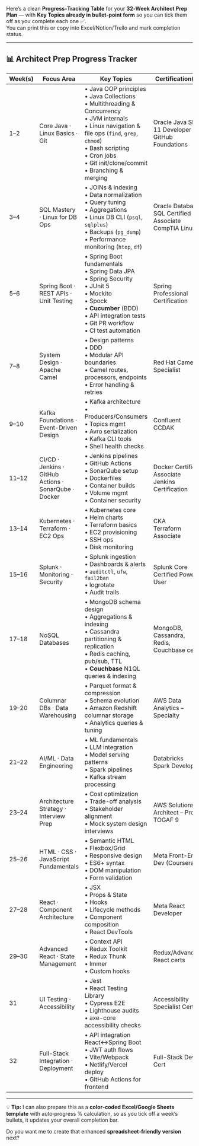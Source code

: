 Here’s a clean **Progress‑Tracking Table** for your **32‑Week Architect Prep Plan** — with **Key Topics already in bullet‑point form** so you can tick them off as you complete each one ✅.  
You can print this or copy into Excel/Notion/Trello and mark completion status.

---

## 📊 Architect Prep Progress Tracker

| Week(s) | Focus Area | Key Topics | Certification(s) | Progress |
|---------|------------|------------|------------------|----------|
| 1–2 | Core Java · Linux Basics · Git | • Java OOP principles<br>• Java Collections<br>• Multithreading & Concurrency<br>• JVM internals<br>• Linux navigation & file ops (`find`, `grep`, `chmod`)<br>• Bash scripting<br>• Cron jobs<br>• Git init/clone/commit<br>• Branching & merging | Oracle Java SE 11 Developer<br>GitHub Foundations | ☐ |
| 3–4 | SQL Mastery · Linux for DB Ops | • JOINs & indexing<br>• Data normalization<br>• Query tuning<br>• Aggregations<br>• Linux DB CLI (`psql`, `sqlplus`)<br>• Backups (`pg_dump`)<br>• Performance monitoring (`htop`, `df`) | Oracle Database SQL Certified Associate<br>CompTIA Linux+ | ☐ |
| 5–6 | Spring Boot · REST APIs · Unit Testing | • Spring Boot fundamentals<br>• Spring Data JPA<br>• Spring Security<br>• JUnit 5<br>• Mockito<br>• Spock<br>• **Cucumber** (BDD)<br>• API integration tests<br>• Git PR workflow<br>• CI test automation | Spring Professional Certification | ☐ |
| 7–8 | System Design · Apache Camel | • Design patterns<br>• DDD<br>• Modular API boundaries<br>• Camel routes, processors, endpoints<br>• Error handling & retries | Red Hat Camel Specialist | ☐ |
| 9–10 | Kafka Foundations · Event-Driven Design | • Kafka architecture<br>• Producers/Consumers<br>• Topics mgmt<br>• Avro serialization<br>• Kafka CLI tools<br>• Shell health checks | Confluent CCDAK | ☐ |
| 11–12 | CI/CD · Jenkins · GitHub Actions · SonarQube · Docker | • Jenkins pipelines<br>• GitHub Actions<br>• SonarQube setup<br>• Dockerfiles<br>• Container builds<br>• Volume mgmt<br>• Container security | Docker Certified Associate<br>Jenkins Certification | ☐ |
| 13–14 | Kubernetes · Terraform · EC2 Ops | • Kubernetes core<br>• Helm charts<br>• Terraform basics<br>• EC2 provisioning<br>• SSH ops<br>• Disk monitoring | CKA<br>Terraform Associate | ☐ |
| 15–16 | Splunk · Monitoring · Security | • Splunk ingestion<br>• Dashboards & alerts<br>• `auditctl`, `ufw`, `fail2ban`<br>• logrotate<br>• Audit trails | Splunk Core Certified Power User | ☐ |
| 17–18 | NoSQL Databases | • MongoDB schema design<br>• Aggregations & indexing<br>• Cassandra partitioning & replication<br>• Redis caching, pub/sub, TTL<br>• **Couchbase** N1QL queries & indexing | MongoDB, Cassandra, Redis, Couchbase certs | ☐ |
| 19–20 | Columnar DBs · Data Warehousing | • Parquet format & compression<br>• Schema evolution<br>• Amazon Redshift columnar storage<br>• Analytics queries & tuning | AWS Data Analytics – Specialty | ☐ |
| 21–22 | AI/ML · Data Engineering | • ML fundamentals<br>• LLM integration<br>• Model serving patterns<br>• Spark pipelines<br>• Kafka stream processing | Databricks Spark Developer | ☐ |
| 23–24 | Architecture Strategy · Interview Prep | • Cost optimization<br>• Trade-off analysis<br>• Stakeholder alignment<br>• Mock system design interviews | AWS Solutions Architect – Pro<br>TOGAF 9 | ☐ |
| 25–26 | HTML · CSS · JavaScript Fundamentals | • Semantic HTML<br>• Flexbox/Grid<br>• Responsive design<br>• ES6+ syntax<br>• DOM manipulation<br>• Form validation | Meta Front-End Dev (Coursera) | ☐ |
| 27–28 | React · Component Architecture | • JSX<br>• Props & State<br>• Hooks<br>• Lifecycle methods<br>• Component composition<br>• React DevTools | Meta React Developer | ☐ |
| 29–30 | Advanced React · State Management | • Context API<br>• Redux Toolkit<br>• Redux Thunk<br>• Immer<br>• Custom hooks | Redux/Advanced React certs | ☐ |
| 31 | UI Testing · Accessibility | • Jest<br>• React Testing Library<br>• Cypress E2E<br>• Lighthouse audits<br>• axe-core accessibility checks | Accessibility Specialist Cert | ☐ |
| 32 | Full-Stack Integration · Deployment | • API integration React↔Spring Boot<br>• JWT auth flows<br>• Vite/Webpack<br>• Netlify/Vercel deploy<br>• GitHub Actions for frontend | Full-Stack Dev Cert | ☐ |

---

💡 **Tip:** I can also prepare this as a **color‑coded Excel/Google Sheets template** with auto‑progress % calculation, so as you tick off a week’s bullets, it updates your overall completion bar.  

Do you want me to create that enhanced **spreadsheet‑friendly version** next?
